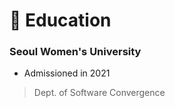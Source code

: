 # :school: Education
### Seoul Women's University 
* Admissioned in 2021
> Dept. of Software Convergence
